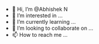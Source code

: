 - 👋 Hi, I’m @Abhishek N
- 👀 I’m interested in ...
- 🌱 I’m currently learning ...
- 💞️ I’m looking to collaborate on ...
- 📫 How to reach me ...

<!---
BobbyTheories/BobbyTheories is a ✨ special ✨ repository because its `README.md` (this file) appears on your GitHub profile.
You can click the Preview link to take a look at your changes.
--->
